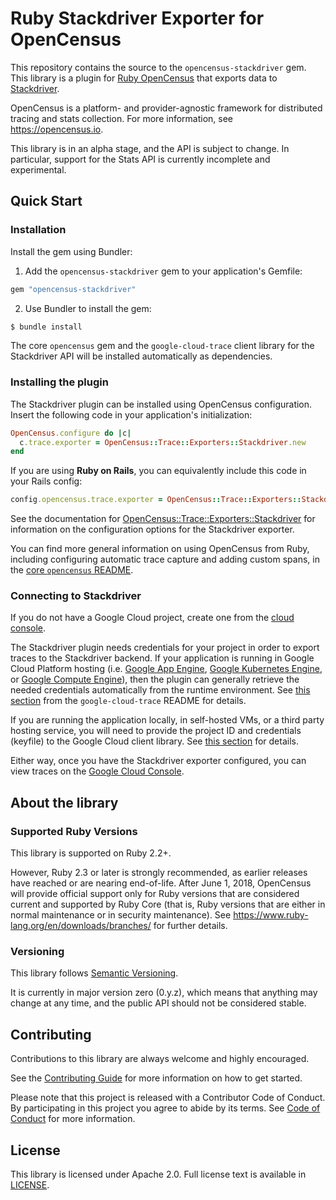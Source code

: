 # Ruby Stackdriver Exporter for OpenCensus

This repository contains the source to the `opencensus-stackdriver` gem. This
library is a plugin for
[Ruby OpenCensus](https://github.com/census-instrumentation/opencensus-ruby)
that exports data to [Stackdriver](https://cloud.google.com/stackdriver/).

OpenCensus is a platform- and provider-agnostic framework for distributed
tracing and stats collection. For more information, see https://opencensus.io.

This library is in an alpha stage, and the API is subject to change. In
particular, support for the Stats API is currently incomplete and experimental.

## Quick Start

### Installation

Install the gem using Bundler:

1. Add the `opencensus-stackdriver` gem to your application's Gemfile:

```ruby
gem "opencensus-stackdriver"
```

2. Use Bundler to install the gem:

```sh
$ bundle install
```

The core `opencensus` gem and the `google-cloud-trace` client library for the
Stackdriver API will be installed automatically as dependencies.

### Installing the plugin

The Stackdriver plugin can be installed using OpenCensus configuration.
Insert the following code in your application's initialization:

```ruby
OpenCensus.configure do |c|
  c.trace.exporter = OpenCensus::Trace::Exporters::Stackdriver.new
end
```

If you are using **Ruby on Rails**, you can equivalently include this code in
your Rails config:

```ruby
config.opencensus.trace.exporter = OpenCensus::Trace::Exporters::Stackdriver.new
```

See the documentation for
[OpenCensus::Trace::Exporters::Stackdriver](http://www.rubydoc.info/gems/opencensus-stackdriver/OpenCensus/Trace/Exporters/Stackdriver)
for information on the configuration options for the Stackdriver exporter.

You can find more general information on using OpenCensus from Ruby, including
configuring automatic trace capture and adding custom spans, in the
[core `opencensus` README](https://github.com/census-instrumentation/opencensus-ruby).

### Connecting to Stackdriver

If you do not have a Google Cloud project, create one from the
[cloud console](https://console.cloud.google.com/).

The Stackdriver plugin needs credentials for your project in order to export
traces to the Stackdriver backend. If your application is running in Google
Cloud Platform hosting (i.e.
[Google App Engine](https://cloud.google.com/appengine/),
[Google Kubernetes Engine](https://cloud.google.com/kubernetes-engine/), or
[Google Compute Engine](https://cloud.google.com/compute/)), then the plugin
can generally retrieve the needed credentials automatically from the runtime
environment. See
[this section](https://github.com/GoogleCloudPlatform/google-cloud-ruby/tree/master/google-cloud-trace#running-on-google-cloud-platform)
from the `google-cloud-trace` README for details.

If you are running the application locally, in self-hosted VMs, or a third
party hosting service, you will need to provide the project ID and credentials
(keyfile) to the Google Cloud client library. See
[this section](https://github.com/GoogleCloudPlatform/google-cloud-ruby/tree/master/google-cloud-trace#running-locally-and-elsewhere)
for details.

Either way, once you have the Stackdriver exporter configured, you can view
traces on the [Google Cloud Console](https://console.cloud.google.com/traces).

## About the library

### Supported Ruby Versions

This library is supported on Ruby 2.2+.

However, Ruby 2.3 or later is strongly recommended, as earlier releases have
reached or are nearing end-of-life. After June 1, 2018, OpenCensus will provide
official support only for Ruby versions that are considered current and
supported by Ruby Core (that is, Ruby versions that are either in normal
maintenance or in security maintenance).
See https://www.ruby-lang.org/en/downloads/branches/ for further details.

### Versioning

This library follows [Semantic Versioning](http://semver.org/).

It is currently in major version zero (0.y.z), which means that anything may
change at any time, and the public API should not be considered stable.

## Contributing

Contributions to this library are always welcome and highly encouraged.

See the [Contributing Guide](CONTRIBUTING.md) for more information on how to get
started.

Please note that this project is released with a Contributor Code of Conduct. By
participating in this project you agree to abide by its terms. See
[Code of Conduct](CODE_OF_CONDUCT.md) for more information.

## License

This library is licensed under Apache 2.0. Full license text is available in
[LICENSE](LICENSE).
